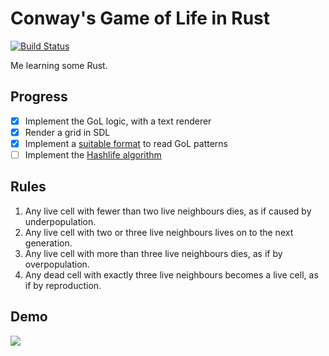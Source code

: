 # Conway's Game of Life in Rust

[![Build Status](https://travis-ci.org/benjamintanweihao/conway-gol.svg?branch=master)](https://travis-ci.org/benjamintanweihao/conway-gol)

Me learning some Rust. 

## Progress

- [X] Implement the GoL logic, with a text renderer
- [X] Render a grid in SDL
- [X] Implement a [suitable format](http://golly.sourceforge.net/Help/formats.html) to read GoL patterns
- [ ] Implement the [Hashlife algorithm](https://en.wikipedia.org/wiki/Hashlife)

## Rules

1. Any live cell with fewer than two live neighbours dies, as if caused by underpopulation.
1. Any live cell with two or three live neighbours lives on to the next generation.
1. Any live cell with more than three live neighbours dies, as if by overpopulation.
1. Any dead cell with exactly three live neighbours becomes a live cell, as if by reproduction.

## Demo

[![](https://i.imgur.com/MhL9mCX.png)](https://www.youtube.com/watch?v=gLmGns2qug0)
